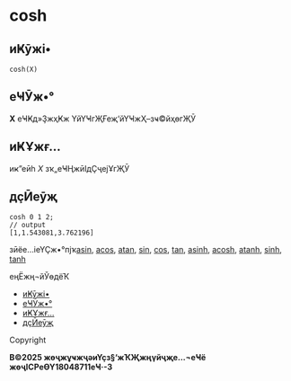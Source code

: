 # cosh

## иҜӯжі•

`cosh(X)`

## еҸӮж•°

**X** еҸҜд»ҘжҳҜж ҮйҮҸгҖҒеҗ‘йҮҸжҲ–зҹ©йҳөгҖӮ

## иҜҰжғ…

иҝ”еӣһ *X* зҡ„еҸҢжӣІдҪҷејҰгҖӮ

## дҫӢеӯҗ

```
cosh 0 1 2;
// output
[1,1.543081,3.762196]
```

зӣёе…іеҮҪж•°пјҡ[asin](../a/asin.html), [acos](../a/acos.html), [atan](../a/atan.html), [sin](../s/sin.html), [cos](cos.html), [tan](../t/tan.html), [asinh](../a/asinh.html), [acosh](../a/acosh.html), [atanh](../a/atanh.html), [sinh](../s/sinh.html), [tanh](../t/tanh.html)

еңЁжң¬йЎөдёҠ

* [иҜӯжі•](#%E8%AF%AD%E6%B3%95)
* [еҸӮж•°](#%E5%8F%82%E6%95%B0)
* [иҜҰжғ…](#%E8%AF%A6%E6%83%85)
* [дҫӢеӯҗ](#%E4%BE%8B%E5%AD%90)

Copyright

**В©2025 жөҷжұҹжҷәиҮҫз§‘жҠҖжңүйҷҗе…¬еҸё жөҷICPеӨҮ18048711еҸ·-3**
